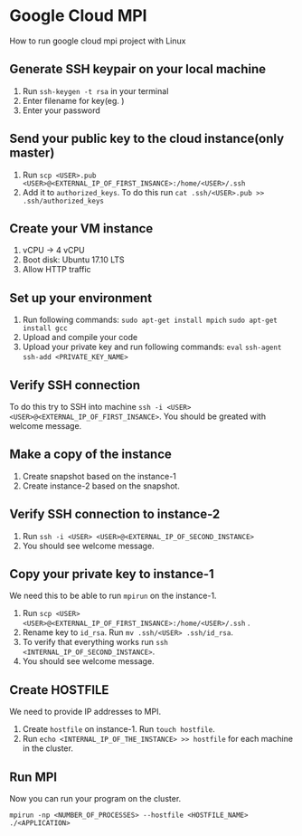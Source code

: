 # Google Cloud MPI 
How to run google cloud mpi project with Linux

## Generate SSH keypair on your local machine

1. Run `ssh-keygen -t rsa` in your terminal
2. Enter filename for key(eg. <USER>)
3. Enter your password

## Send your public key to the cloud instance(only master)

1. Run `scp <USER>.pub <USER>@<EXTERNAL_IP_OF_FIRST_INSANCE>:/home/<USER>/.ssh`
2. Add it to `authorized_keys`. To do this run `cat .ssh/<USER>.pub >> .ssh/authorized_keys`

## Create your VM instance

 1. vCPU → 4 vCPU
 2. Boot disk: Ubuntu 17.10 LTS
 3. Allow HTTP traffic
 
## Set up your environment

 1. Run following commands:
  `sudo apt-get install mpich`
  `sudo apt-get install gcc`
 2. Upload and compile your code
 3. Upload your private key and run following commands:
   `eval` `ssh-agent`
   `ssh-add <PRIVATE_KEY_NAME>`

## Verify SSH connection

To do this try to SSH into machine `ssh -i <USER> <USER>@<EXTERNAL_IP_OF_FIRST_INSANCE>`.
You should be greated with welcome message.

## Make a copy of the instance

1. Create snapshot based on the instance-1
2. Create instance-2 based on the snapshot.

## Verify SSH connection to instance-2

1. Run `ssh -i <USER> <USER>@<EXTERNAL_IP_OF_SECOND_INSTANCE>`
2. You should see welcome message.

## Copy your private key to instance-1

We need this to be able to run `mpirun` on the instance-1.
1. Run `scp <USER> <USER>@<EXTERNAL_IP_OF_FIRST_INSANCE>:/home/<USER>/.ssh` .
2. Rename key to `id_rsa`. Run `mv .ssh/<USER> .ssh/id_rsa`.
3. To verify that everything works run `ssh <INTERNAL_IP_OF_SECOND_INSTANCE>`.
4. You should see welcome message.

## Create HOSTFILE

We need to provide IP addresses to MPI.

1. Create `hostfile` on instance-1. Run `touch hostfile`.
2. Run `echo <INTERNAL_IP_OF_THE_INSTANCE> >> hostfile` for each machine in the cluster.

## Run MPI

Now you can run your program on the cluster.

```
mpirun -np <NUMBER_OF_PROCESSES> --hostfile <HOSTFILE_NAME> ./<APPLICATION>
```
